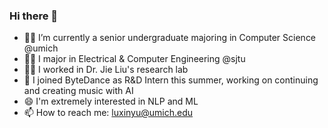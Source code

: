 ### Hi there 👋

<!--
**SandyLuXY/SandyLuXY** is a ✨ _special_ ✨ repository because its `README.md` (this file) appears on your GitHub profile.

Here are some ideas to get you started:

- 🔭 I’m currently working on ...
- 🌱 I’m currently learning ...
- 👯 I’m looking to collaborate on ...
- 🤔 I’m looking for help with ...
- 💬 Ask me about ...
- 📫 How to reach me: ...
- 😄 Pronouns: ...
- ⚡ Fun fact: ...
-->

- 👩‍🎓 I’m currently a senior undergraduate majoring in Computer Science @umich
- 👩‍🎓 I major in Electrical & Computer Engineering @sjtu
- 👩‍🎓 I worked in Dr. Jie Liu's research lab
- 🎵 I joined ByteDance as R&D Intern this summer, working on continuing and creating music with AI
- 😄 I'm extremely interested in NLP and ML
- 📫 How to reach me: luxinyu@umich.edu
